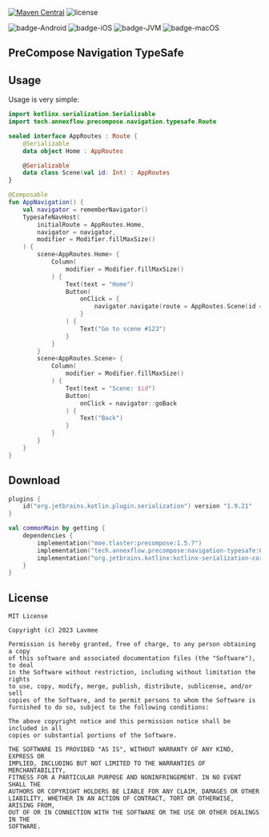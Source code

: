 [![Maven Central](https://img.shields.io/maven-central/v/tech.annexflow.precompose/precompose-navigation-typesafe)](https://search.maven.org/search?q=g:tech.annexflow.precompose)
![license](https://img.shields.io/github/license/Lavmee/precompose-navigation-typesafe)

![badge-Android](https://img.shields.io/badge/Platform-Android-brightgreen)
![badge-iOS](https://img.shields.io/badge/Platform-iOS-lightgray)
![badge-JVM](https://img.shields.io/badge/Platform-JVM-orange)
![badge-macOS](https://img.shields.io/badge/Platform-macOS-purple)

## PreCompose Navigation TypeSafe

## Usage

Usage is very simple:

```kotlin
import kotlinx.serialization.Serializable
import tech.annexflow.precompose.navigation.typesafe.Route

sealed interface AppRoutes : Route {
    @Serializable
    data object Home : AppRoutes

    @Serializable
    data class Scene(val id: Int) : AppRoutes
}
```

```kotlin
@Composable
fun AppNavigation() {
    val navigator = rememberNavigator()
    TypesafeNavHost(
        initialRoute = AppRoutes.Home,
        navigator = navigator,
        modifier = Modifier.fillMaxSize()
    ) {
        scene<AppRoutes.Home> {
            Column(
                modifier = Modifier.fillMaxSize()
            ) {
                Text(text = "Home")
                Button(
                    onClick = {
                        navigator.navigate(route = AppRoutes.Scene(id = 123))
                    }
                ) {
                    Text("Go to scene #123")
                }
            }
        }
        scene<AppRoutes.Scene> {
            Column(
                modifier = Modifier.fillMaxSize()
            ) {
                Text(text = "Scene: $id")
                Button(
                    onClick = navigator::goBack
                ) {
                    Text("Back")
                }
            }
        }
    }
}
```

## Download

```kotlin
plugins {
    id("org.jetbrains.kotlin.plugin.serialization") version "1.9.21"
}

val commonMain by getting {
    dependencies {
        implementation("moe.tlaster:precompose:1.5.7")
        implementation("tech.annexflow.precompose:navigation-typesafe:0.2.1")
        implementation("org.jetbrains.kotlinx:kotlinx-serialization-core:1.6.2")
    }
}
```

## License
```
MIT License

Copyright (c) 2023 Lavmee

Permission is hereby granted, free of charge, to any person obtaining a copy
of this software and associated documentation files (the "Software"), to deal
in the Software without restriction, including without limitation the rights
to use, copy, modify, merge, publish, distribute, sublicense, and/or sell
copies of the Software, and to permit persons to whom the Software is
furnished to do so, subject to the following conditions:

The above copyright notice and this permission notice shall be included in all
copies or substantial portions of the Software.

THE SOFTWARE IS PROVIDED "AS IS", WITHOUT WARRANTY OF ANY KIND, EXPRESS OR
IMPLIED, INCLUDING BUT NOT LIMITED TO THE WARRANTIES OF MERCHANTABILITY,
FITNESS FOR A PARTICULAR PURPOSE AND NONINFRINGEMENT. IN NO EVENT SHALL THE
AUTHORS OR COPYRIGHT HOLDERS BE LIABLE FOR ANY CLAIM, DAMAGES OR OTHER
LIABILITY, WHETHER IN AN ACTION OF CONTRACT, TORT OR OTHERWISE, ARISING FROM,
OUT OF OR IN CONNECTION WITH THE SOFTWARE OR THE USE OR OTHER DEALINGS IN THE
SOFTWARE.
```
